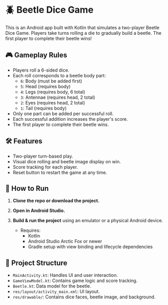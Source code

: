 # 🪲 Beetle Dice Game

This is an Android app built with Kotlin that simulates a two-player Beetle Dice Game. Players take turns rolling a die to gradually build a beetle. The first player to complete their beetle wins!

## 🎮 Gameplay Rules

- Players roll a 6-sided dice.
- Each roll corresponds to a beetle body part:
  - `6`: Body (must be added first)
  - `5`: Head (requires body)
  - `4`: Legs (requires body, 6 total)
  - `3`: Antennae (requires head, 2 total)
  - `2`: Eyes (requires head, 2 total)
  - `1`: Tail (requires body)
- Only one part can be added per successful roll.
- Each successful addition increases the player's score.
- The first player to complete their beetle wins.

## 🛠 Features

- Two-player turn-based play.
- Visual dice rolling and beetle image display on win.
- Score tracking for each player.
- Reset button to restart the game at any time.

## 🧪 How to Run

1. **Clone the repo or download the project.**

2. **Open in Android Studio.**

3. **Build & run the project** using an emulator or a physical Android device.

   - Requires:
     - Kotlin
     - Android Studio Arctic Fox or newer
     - Gradle setup with view binding and lifecycle dependencies

## 📁 Project Structure

- `MainActivity.kt`: Handles UI and user interaction.
- `GameViewModel.kt`: Contains game logic and score tracking.
- `Beetle.kt`: Data model for the beetle.
- `res/layout/activity_main.xml`: UI layout.
- `res/drawable/`: Contains dice faces, beetle image, and background.
